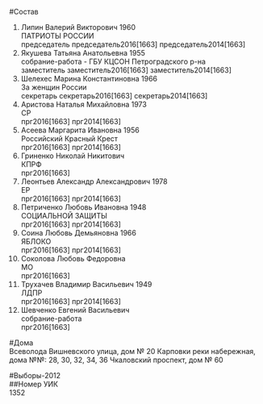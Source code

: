 #Состав  
1. Липин Валерий Викторович 1960  
    ПАТРИОТЫ РОССИИ  
    председатель председатель2016[1663] председатель2014[1663]  
2. Якушева Татьяна Анатольевна 1955  
    собрание-работа - ГБУ КЦСОН Петроградского р-на  
    заместитель заместитель2016[1663] заместитель2014[1663]  
3. Шелехес Марина Константиновна 1966  
    За женщин России  
    секретарь секретарь2016[1663] секретарь2014[1663]  
4. Аристова Наталья Михайловна 1973  
    СР  
    прг2016[1663] прг2014[1663]  
5. Асеева Маргарита Ивановна 1956  
    Российский Красный Крест  
    прг2016[1663] прг2014[1663]  
6. Гриненко Николай Никитович  
    КПРФ  
    прг2016[1663]  
7. Леонтьев Александр Александрович 1978  
    ЕР  
    прг2016[1663] прг2014[1663]  
8. Петриченко Любовь Ивановна 1948  
    СОЦИАЛЬНОЙ ЗАЩИТЫ  
    прг2016[1663] прг2014[1663]  
9. Соина Любовь Демьяновна 1966  
    ЯБЛОКО  
    прг2016[1663] прг2014[1663]  
10. Соколова Любовь Федоровна  
    МО  
    прг2016[1663]  
11. Трухачев Владимир Васильевич 1949  
    ЛДПР  
    прг2016[1663] прг2014[1663]  
12. Шевченко Евгений Васильевич  
    собрание-работа  
    прг2016[1663]  
  
#Дома  
Всеволода Вишневского улица, дом № 20 Карповки реки набережная, дома №№: 28, 30, 32, 34, 36 Чкаловский проспект, дом № 60  
  
#Выборы-2012  
##Номер УИК  
1352  
